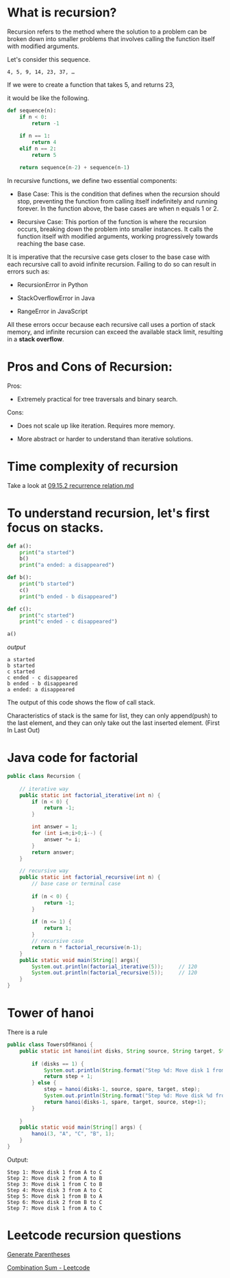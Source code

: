 # What is recursion?

Recursion refers to the method where the solution to a problem can be broken down into smaller problems that involves calling the function itself with modified arguments.

Let's consider this sequence.

```
4, 5, 9, 14, 23, 37, …
```

If we were to create a function that takes 5, and returns 23,

it would be like the following.

```py
def sequence(n):
    if n < 0:
        return -1
    
    if n == 1:
        return 4
    elif n == 2:
        return 5

    return sequence(n-2) + sequence(n-1)
```
In recursive functions, we define two essential components:

- Base Case: This is the condition that defines when the recursion should stop, preventing the function from calling itself indefinitely and running forever. In the function above, the base cases are when n equals 1 or 2.

- Recursive Case: This portion of the function is where the recursion occurs, breaking down the problem into smaller instances. It calls the function itself with modified arguments, working progressively towards reaching the base case.

It is imperative that the recursive case gets closer to the base case with each recursive call to avoid infinite recursion. Failing to do so can result in errors such as:

- RecursionError in Python

- StackOverflowError in Java

- RangeError in JavaScript

All these errors occur because each recursive call uses a portion of stack memory, and infinite recursion can exceed the available stack limit, resulting in a **stack overflow**.

# Pros and Cons of Recursion:

Pros:

- Extremely practical for tree traversals and binary search.

Cons:

- Does not scale up like iteration. Requires more memory.

- More abstract or harder to understand than iterative solutions.

# Time complexity of recursion

Take a look at [09.15.2 recurrence relation.md](https://github.com/kjs29/DataStructures-Algorithms/blob/master/Today%20I%20learned/09.15.2%20recurrence%20relation.md)

# To understand recursion, let's first focus on stacks.

```py
def a():
    print("a started")
    b()
    print("a ended: a disappeared")

def b():
    print("b started")
    c()
    print("b ended - b disappeared")

def c():
    print("c started")
    print("c ended - c disappeared")

a()
```

<em>output</em>

```
a started
b started
c started
c ended - c disappeared
b ended - b disappeared
a ended: a disappeared
```

The output of this code shows the flow of call stack.

Characteristics of stack is the same for list, they can only append(push) to the last element, and they can only take out the last inserted element. (First In Last Out)

# Java code for factorial

```java
public class Recursion {
    
    // iterative way
    public static int factorial_iterative(int n) {
        if (n < 0) {
            return -1;
        }

        int answer = 1;
        for (int i=n;i>0;i--) {
            answer *= i;
        }
        return answer;
    }

    // recursive way
    public static int factorial_recursive(int n) {
        // base case or terminal case
        
        if (n < 0) {
            return -1;
        }
        
        if (n <= 1) {
            return 1;
        }
        // recursive case
        return n * factorial_recursive(n-1);
    }
    public static void main(String[] args){
        System.out.println(factorial_iterative(5));     // 120
        System.out.println(factorial_recursive(5));     // 120
    }    
}
```

# Tower of hanoi

There is a rule

```java
public class TowersOfHanoi {
    public static int hanoi(int disks, String source, String target, String spare, int step) {
        
        if (disks == 1) {
            System.out.println(String.format("Step %d: Move disk 1 from %s to %s", step, source, target));
            return step + 1;
        } else {
            step = hanoi(disks-1, source, spare, target, step);
            System.out.println(String.format("Step %d: Move disk %d from %s to %s",step, disks, source, target));
            return hanoi(disks-1, spare, target, source, step+1);
        }
        
    }
    public static void main(String[] args) {
        hanoi(3, "A", "C", "B", 1);
    }    
}

```

Output:

```
Step 1: Move disk 1 from A to C
Step 2: Move disk 2 from A to B
Step 3: Move disk 1 from C to B
Step 4: Move disk 3 from A to C
Step 5: Move disk 1 from B to A
Step 6: Move disk 2 from B to C
Step 7: Move disk 1 from A to C
```

# Leetcode recursion questions

[Generate Parentheses](https://leetcode.com/problems/generate-parentheses/)

[Combination Sum - Leetcode](https://leetcode.com/problems/combination-sum/)